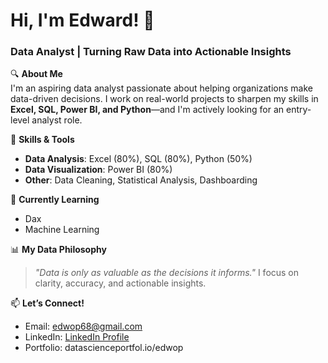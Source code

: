 # Hi, I'm Edward! 👋  
### Data Analyst | Turning Raw Data into Actionable Insights  

🔍 **About Me**  
I'm an aspiring data analyst passionate about helping organizations make data-driven decisions. I work on real-world projects to sharpen my skills in **Excel, SQL, Power BI, and Python**—and I'm actively looking for an entry-level analyst role.  

🚀 **Skills & Tools**  
- **Data Analysis**: Excel (80%), SQL (80%), Python (50%)  
- **Data Visualization**: Power BI (80%) 
- **Other**: Data Cleaning, Statistical Analysis, Dashboarding   

🌱 **Currently Learning**  
- Dax   
- Machine Learning  

📊 **My Data Philosophy**  
> *"Data is only as valuable as the decisions it informs."* I focus on clarity, accuracy, and actionable insights.  

📫 **Let’s Connect!**  
- Email: [edwop68@gmail.com](mailto:edwop68@gmail.com)  
- LinkedIn: [LinkedIn Profile](https://www.linkedin.com/in/edward-opare-yeboah/)   
- Portfolio: datascienceportfol.io/edwop

